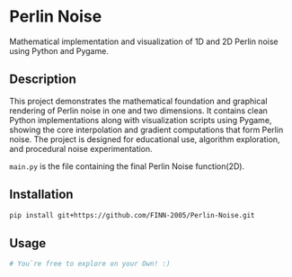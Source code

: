# Perlin Noise

Mathematical implementation and visualization of 1D and 2D Perlin noise using Python and Pygame.

## Description

This project demonstrates the mathematical foundation and graphical rendering of Perlin noise in one and two dimensions. It contains clean Python implementations along with visualization scripts using Pygame, showing the core interpolation and gradient computations that form Perlin noise. The project is designed for educational use, algorithm exploration, and procedural noise experimentation.

```main.py``` is the file containing the final Perlin Noise function(2D).

## Installation

```bash
pip install git+https://github.com/FINN-2005/Perlin-Noise.git
```

## Usage

```python
# You`re free to explore on your Own! :)
```
